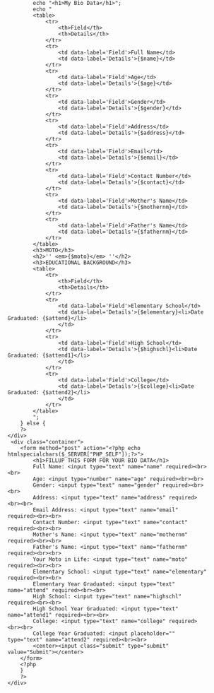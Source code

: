 
<!DOCTYPE html>
<html>
<head>
    <title>Bio Data Fillup  </title>
    <style>
        body {
            font-family: Arial, sans-serif;
            margin: 0;
            padding: 0;
            box-sizing: border-box;
        }
        .container {
            width: 40%;
            margin: auto;
            overflow: hidden;
        }
        .container1 {
            width: 90%;
            margin: auto;
            overflow: hidden;
        }
        h1 {
            text-align: center;
            border-bottom: 2px solid black;
        }
        h3 {
            border-bottom: 2px solid black;
        }
        h2{
            text-align: center;
            font-family: Cambria;
        }
        form {
            background: whitesmoke;
            padding: 20px;
            margin: 20px 0;
            border-radius: 8px;
        }
        input[type="text"], input[type="number"] {
            width: 95%;
            padding: 10px;
            margin: 10px 0;
            border: 1px solid black;
            border-radius: 4px;
        }
        input[type="submit"] {
            background: blue;
            color: white;
            padding: 10px 15px;
            border: none;
            border-radius: 4px;
            cursor: pointer;
        }
        input[type="submit"]:hover {
            background-color: green;
        }
        table {
            width: 100%;
            border-collapse: collapse;
            margin: 20px 0;
        }
        th, td {
            padding: 12px;
            border: 1px solid #ddd;
            text-align: left;
            border: 1px solid black;
        }
        th {
            background-color: #009a3c;
            color: white;
            text-align: center;
        }
        tr:nth-child(even) {
            background-color:rgb(184, 183, 183);
        }
        @media (max-width: 600px) {
            table, th, td {
                display: block;
                width: 100%;
            }
            th, td {
                text-align: right;
                padding-left: 50%;
                position: relative;
            }
            th::before, td::before {
                content: attr(data-label);
                position: absolute;
                left: 0;
                width: 50%;
                padding-left: 15px;
                font-weight: bold;
                text-align: left;
            }
        }
    </style>
</head>
<body>
    <div class="container1">
        <?php
        if ($_SERVER["REQUEST_METHOD"] == "POST") {
            $name = htmlspecialchars($_POST['name']);
            $age = htmlspecialchars((int) $_POST['age']);
            $gender = htmlspecialchars($_POST['gender']);
            $address = htmlspecialchars($_POST['address']);
            $email = htmlspecialchars($_POST['email']);
            $contact = htmlspecialchars($_POST['contact']);
            $mothernm = htmlspecialchars($_POST['mothernm']);
            $fathernm = htmlspecialchars($_POST['fathernm']);
            $moto = htmlspecialchars($_POST['moto']);
            $elementary = htmlspecialchars($_POST['elementary']);
            $attend = htmlspecialchars($_POST['attend']);
            $highschl = htmlspecialchars($_POST['highschl']);
            $attend1 = htmlspecialchars($_POST['attend1']);
            $college = htmlspecialchars($_POST['college']);
            $attend2 = htmlspecialchars($_POST['attend2']);
            
            echo "<h1>My Bio Data</h1>";
            echo "
            <table>
                <tr>
                    <th>Field</th>
                    <th>Details</th>
                </tr>
                <tr>
                    <td data-label='Field'>Full Name</td>
                    <td data-label='Details'>{$name}</td>
                </tr>
                <tr>
                    <td data-label='Field'>Age</td>
                    <td data-label='Details'>{$age}</td>
                </tr>
                <tr>
                    <td data-label='Field'>Gender</td>
                    <td data-label='Details'>{$gender}</td>
                </tr>
                <tr>
                    <td data-label='Field'>Address</td>
                    <td data-label='Details'>{$address}</td>
                </tr>
                <tr>
                    <td data-label='Field'>Email</td>
                    <td data-label='Details'>{$email}</td>
                </tr>
                <tr>
                    <td data-label='Field'>Contact Number</td>
                    <td data-label='Details'>{$contact}</td>
                </tr>
                <tr>
                    <td data-label='Field'>Mother's Name</td>
                    <td data-label='Details'>{$mothernm}</td>
                </tr>
                <tr>
                    <td data-label='Field'>Father's Name</td>
                    <td data-label='Details'>{$fathernm}</td>
                </tr>
            </table>
            <h3>MOTO</h3>
            <h2>'' <em>{$moto}</em> ''</h2>
            <h3>EDUCATIONAL BACKGROUND</h3>
            <table>
                <tr>
                    <th>Field</th>
                    <th>Details</th>
                </tr>
                <tr>
                    <td data-label='Field'>Elementary School</td>
                    <td data-label='Details'>{$elementary}<li>Date Graduated: {$attend}</li>
                    </td>
                </tr>
                <tr>
                    <td data-label='Field'>High School</td>
                    <td data-label='Details'>{$highschl}<li>Date Graduated: {$attend1}</li>
                    </td>
                </tr>
                <tr>
                    <td data-label='Field'>College</td>
                    <td data-label='Details'>{$college}<li>Date Graduated: {$attend2}</li>
                    </td>
                </tr>
            </table>
            ";
        } else {
        ?>
    </div>
     <div class="container">
        <form method="post" action="<?php echo htmlspecialchars($_SERVER["PHP_SELF"]);?>">
            <h1>FILLUP THIS FORM FOR YOUR BIO DATA</h1>
            Full Name: <input type="text" name="name" required><br><br>
            Age: <input type="number" name="age" required><br><br>
            Gender: <input type="text" name="gender" required><br><br>
            Address: <input type="text" name="address" required><br><br>
            Email Address: <input type="text" name="email" required><br><br>
            Contact Number: <input type="text" name="contact" required><br><br>
            Mother's Name: <input type="text" name="mothernm" required><br><br>
            Father's Name: <input type="text" name="fathernm" required><br><br>
            Your Moto in Life: <input type="text" name="moto" required><br><br>
            Elementary School: <input type="text" name="elementary" required><br><br>
            Elementary Year Graduated: <input type="text" name="attend" required><br><br>
            High School: <input type="text" name="highschl" required><br><br>
            High School Year Graduated: <input type="text" name="attend1" required><br><br>
            College: <input type="text" name="college" required><br><br>
            College Year Graduated: <input placeholder="" type="text" name="attend2" required><br><br>
            <center><input class="submit" type="submit" value="Submit"></center>
        </form>
        <?php
        }
        ?>
    </div>
</body>
</html>
